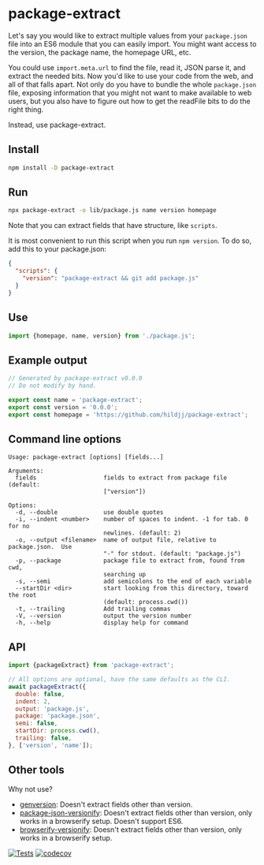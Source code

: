 # package-extract

Let's say you would like to extract multiple values from your `package.json`
file into an ES6 module that you can easily import.  You might want access to
the version, the package name, the homepage URL, etc.

You could use `import.meta.url` to find the file, read it, JSON parse it, and
extract the needed bits.  Now you'd like to use your code from the web, and
all of that falls apart.  Not only do you have to bundle the whole
`package.json` file, exposing information that you might not want to make
available to web users, but you also have to figure out how to get the
readFile bits to do the right thing.

Instead, use package-extract.

## Install

```sh
npm install -D package-extract
```

## Run

```sh
npx package-extract -o lib/package.js name version homepage
```

Note that you can extract fields that have structure, like `scripts`.

It is most convenient to run this script when you run `npm version`.  To do
so, add this to your package.json:

```json
{
  "scripts": {
    "version": "package-extract && git add package.js"
  }
}
```

## Use

```js
import {homepage, name, version} from './package.js';
```

## Example output

```js
// Generated by package-extract v0.0.0
// Do not modify by hand.

export const name = 'package-extract';
export const version = '0.0.0';
export const homepage = 'https://github.com/hildjj/package-extract';
```

## Command line options

```text
Usage: package-extract [options] [fields...]

Arguments:
  fields                   fields to extract from package file (default:
                           ["version"])

Options:
  -d, --double             use double quotes
  -i, --indent <number>    number of spaces to indent. -1 for tab. 0 for no
                           newlines. (default: 2)
  -o, --output <filename>  name of output file, relative to package.json.  Use
                           "-" for stdout. (default: "package.js")
  -p, --package            package file to extract from, found from cwd,
                           searching up
  -s, --semi               add semicolons to the end of each variable
  --startDir <dir>         start looking from this directory, toward the root
                           (default: process.cwd())
  -t, --trailing           Add trailing commas
  -V, --version            output the version number
  -h, --help               display help for command
```

## API

```js
import {packageExtract} from 'package-extract';

// All options are optional, have the same defaults as the CLI.
await packageExtract({
  double: false,
  indent: 2,
  output: 'package.js',
  package: 'package.json',
  semi: false,
  startDir: process.cwd(),
  trailing: false,
}, ['version', 'name']);
```

## Other tools

Why not use?

- [genversion](https://github.com/axelpale/genversion): Doesn't extract fields
  other than version.
- [package-json-versionify](https://github.com/nolanlawson/package-json-versionify):
  Doesn't extract fields other than version, only works in a browserify setup.
  Doesn't support ES6.
- [browserify-versionify](https://github.com/webpro/versionify): Doesn't
  extract fields other than version, only works in a browserify setup.

[![Tests](https://github.com/hildjj/package-extract/actions/workflows/node.js.yml/badge.svg)](https://github.com/hildjj/package-extract/actions/workflows/node.js.yml)
[![codecov](https://codecov.io/gh/hildjj/package-extract/branch/main/graph/badge.svg?token=KS07IJA51Z)](https://codecov.io/gh/hildjj/package-extract)
